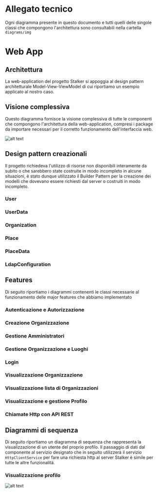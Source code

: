 # Allegato tecnico

Ogni diagramma presente in questo documento e tutti quelli delle singole classi che compongono l'architettura sono consultabili nella cartella `diagrams/img`

# Web App

## Architettura

La web-application del progetto Stalker si appoggia al design pattern architetturale Model-View-ViewModel di cui riportiamo un esempio applicato al nostro caso.

## Visione complessiva

Questo diagramma fornisce la visione complessiva di tutte le componenti che compongono l'architettura della web-application, compresi i package da importare necessari per il corretto funzionamento dell'interfaccia web.

![alt text](./diagrams/img/docs/diagrams/class_diagram/Class%20Diagram.png)

## Design pattern creazionali

Il progetto richiedeva l'utilizzo di risorse non disponibili interamente da subito o che sarebbero state costruite in modo incompleto in alcune situazioni, è stato dunque utilizzato il Builder Pattern per la creazione dei modelli che dovevano essere richiesti dal server o costruiti in modo incompleto.

### User

### UserData

### Organization

### Place

### PlaceData

### LdapConfiguration

## Features

Di seguito riportiamo i diagrammi contenenti le classi necessarie al funzionamento delle major features che abbiamo implementato

### Autenticazione e Autorizzazione

### Creazione Organizzazione

### Gestione Amministratori

### Gestione Organizzazione e Luoghi

### Login

### Visualizzazione Organizzazione

### Visualizzazione lista di Organizzazioni

### Visualizzazione e gestione Profilo

### Chiamate Http con API REST

## Diagrammi di sequenza

Di seguito riportiamo un diagramma di sequenza che rappresenta la visualizzazione di un utente del proprio profilo. Il passaggio di dati dal componente al servizio designato che in seguito utilizzerà il servizio `HttpClientService` per fare una richiesta http al server Stalker è simile per tutte le altre funzionalità.

### Visualizzazione profilo

![alt text](./diagrams/img/docs/diagrams/sequences/showprofile/profile%20sequence%20diagram.png)
